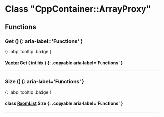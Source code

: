 # Class "CppContainer::ArrayProxy"
## Functions
### Get () {: aria-label='Functions' }
[ ](#){: .abp .tooltip .badge }
#### [Vector](../Vector) Get ( int Idx ) {: .copyable aria-label='Functions' }

___ 
### Size () {: aria-label='Functions' }
[ ](#){: .abp .tooltip .badge }
#### class [RoomList](../CppContainer_ArrayProxy_RoomList) Size  {: .copyable aria-label='Functions' }

___ 
